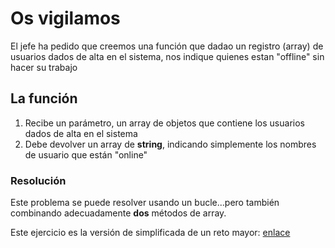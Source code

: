 # Os vigilamos

El jefe ha pedido que creemos una función que dadao un registro (array) de usuarios dados de alta en el sistema, nos indique quienes estan "offline" sin hacer su trabajo

## La función

1. Recibe un parámetro, un array de objetos que contiene los usuarios dados de alta en el sistema
2. Debe devolver un array de **string**, indicando simplemente los nombres de usuario que están "online"

### Resolución

Este problema se puede resolver usando un bucle...pero también combinando adecuadamente **dos** métodos de array.

Este ejercicio es la versión de simplificada de un reto mayor: [enlace](https://www.codewars.com/kata/5b6375f707a2664ada00002a)
